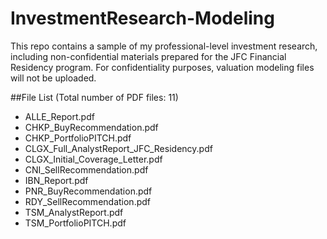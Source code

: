 # InvestmentResearch-Modeling
This repo contains a sample of my professional-level investment research, including non-confidential materials prepared for the JFC Financial Residency program. For confidentiality purposes, valuation modeling files will not be uploaded.

##File List (Total number of PDF files: 11)

* ALLE_Report.pdf
* CHKP_BuyRecommendation.pdf
* CHKP_PortfolioPITCH.pdf
* CLGX_Full_AnalystReport_JFC_Residency.pdf
* CLGX_Initial_Coverage_Letter.pdf
* CNI_SellRecommendation.pdf
* IBN_Report.pdf
* PNR_BuyRecommendation.pdf
* RDY_SellRecommendation.pdf
* TSM_AnalystReport.pdf
* TSM_PortfolioPITCH.pdf
